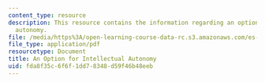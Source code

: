 ```yaml
---
content_type: resource
description: This resource contains the information regarding an option for intellectual
  autonomy.
file: /media/https%3A/open-learning-course-data-rc.s3.amazonaws.com/es-291-learning-seminar-experiments-in-education-spring-2003/fda8f35c6f6f1dd78348d59f46b48eeb_MITES_291S03_appenEandF.pdf
file_type: application/pdf
resourcetype: Document
title: An Option for Intellectual Autonomy
uid: fda8f35c-6f6f-1dd7-8348-d59f46b48eeb
---
```

